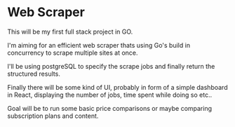 # Web Scraper

This will be my first full stack project in GO.

I'm aiming for an efficient web scraper thats using Go's build in concurrency to scrape multiple sites at once.

I'll be using postgreSQL to specify the scrape jobs and finally return the structured results.

Finally there will be some kind of UI, probably in form of a simple dashboard in React, displaying the number of jobs, time spent while doing so etc..

Goal will be to run some basic price comparisons or maybe comparing subscription plans and content.
